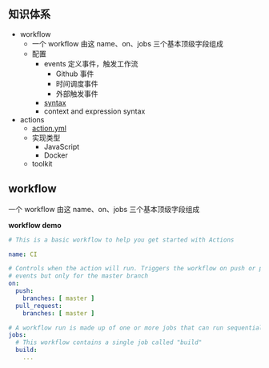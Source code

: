 ## 知识体系

- workflow
  - 一个 workflow 由这 name、on、jobs 三个基本顶级字段组成
  - 配置
    - events 定义事件，触发工作流
      - Github 事件
      - 时间调度事件
      - 外部触发事件
    - [syntax]( https://help.github.com/en/actions/reference/workflow-syntax-for-github-actions)
    - context and expression syntax
- actions
  - [action.yml](https://help.github.com/en/actions/building-actions/metadata-syntax-for-github-actions)
  - 实现类型
    - JavaScript
    - Docker
  - toolkit

## workflow

一个 workflow 由这 name、on、jobs 三个基本顶级字段组成

**workflow demo**

```yml
# This is a basic workflow to help you get started with Actions

name: CI

# Controls when the action will run. Triggers the workflow on push or pull request
# events but only for the master branch
on:
  push:
    branches: [ master ]
  pull_request:
    branches: [ master ]

# A workflow run is made up of one or more jobs that can run sequentially or in parallel
jobs:
  # This workflow contains a single job called "build"
  build:
    ...
```
